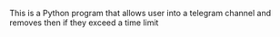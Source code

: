 This is a Python program that allows user into a telegram channel and removes then if they exceed a time limit